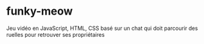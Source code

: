 # funky-meow
Jeu vidéo en JavaScript, HTML, CSS basé sur un chat qui doit parcourir des ruelles pour retrouver ses propriétaires
